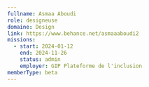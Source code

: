 ```yaml
---
fullname: Asmaa Aboudi
role: designeuse
domaine: Design
link: https://www.behance.net/asmaaaboudi2
missions:
  - start: 2024-01-12
    end: 2024-11-26
    status: admin
    employer: GIP Plateforme de l'inclusion
memberType: beta
---
```


